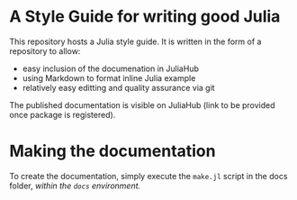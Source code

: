 # A Style Guide for writing good Julia
This repository hosts a Julia style guide.
It is written in the form of a repository to allow:
- easy inclusion of the documenation in JuliaHub
- using Markdown to format inline Julia example
- relatively easy editting and quality assurance via git

The published documentation is visible on JuliaHub (link to be provided once package is registered).

# Making the documentation
To create the documentation, simply execute the `make.jl` script in the docs folder, _within the `docs` environment._